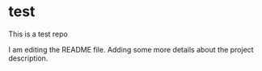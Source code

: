 # test
This is a test repo

I am editing the README file. Adding some more details about the project description.
